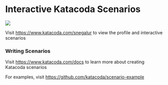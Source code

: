# Interactive Katacoda Scenarios

[![](http://shields.katacoda.com/katacoda/snegalur/count.svg)](https://www.katacoda.com/snegalur "Get your profile on Katacoda.com")

Visit https://www.katacoda.com/snegalur to view the profile and interactive scenarios

### Writing Scenarios
Visit https://www.katacoda.com/docs to learn more about creating Katacoda scenarios

For examples, visit https://github.com/katacoda/scenario-example
